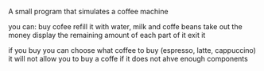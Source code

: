 A small program that simulates a coffee machine

you can: 
      buy cofee 
      refill it with water, milk and coffe beans
      take out the money
      display the remaining amount of each part of it
      exit it
      
if you buy you can choose what coffee to buy (espresso, latte, cappuccino)
it will not allow you to buy a coffe if it does not ahve enough components
